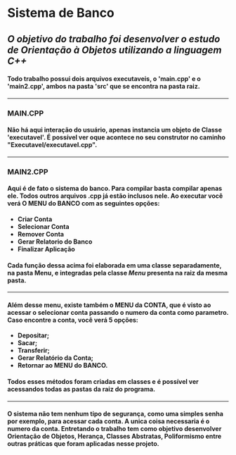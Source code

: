 # **Sistema de Banco**

##  **_O objetivo do trabalho foi desenvolver o estudo de Orientação à Objetos utilizando a linguagem C++_** 

#### Todo trabalho possui dois arquivos executaveis, o 'main.cpp' e o 'main2.cpp', ambos na pasta 'src' que se encontra na pasta raiz. 
---
### **MAIN.CPP**
#### Não há aqui interação do usuário, apenas instancia um objeto de Classe 'executavel'. É possível ver oque acontece no seu construtor no caminho "Executavel/executavel.cpp".
---
### **MAIN2.CPP**
#### Aqui é de fato o sistema do banco. Para compilar basta compilar apenas ele. Todos outros arquivos .cpp já estão inclusos nele. Ao executar você verá O MENU do BANCO com as seguintes opções:

- **Criar Conta**
- **Selecionar Conta**
- **Remover Conta**
- **Gerar Relatorio do Banco**
- **Finalizar Aplicação** 

#### Cada função dessa acima foi elaborada em uma classe separadamente, na pasta **Menu**, e integradas pela classe **_Menu_** presenta na raiz da mesma pasta.
***
#### Além desse menu, existe também o MENU da CONTA, que é visto ao acessar o selecionar conta passando o numero da conta como parametro. Caso encontre a conta, você verá 5 opções:

- **Depositar;**
- **Sacar;**
- **Transferir;**
- **Gerar Relatório da Conta;**
- **Retornar ao MENU do BANCO.**

#### Todos esses métodos foram criadas em classes e é possível ver acessandos todas as pastas da raiz do programa.
---
#### O sistema não tem nenhum tipo de segurança, como uma simples senha por exemplo, para acessar cada conta. A unica coisa necessaria é o numero da conta. Entretando o trabalho tem como objetivo desenvolver **Orientação de Objetos, Herança, Classes Abstratas, Poliformismo** entre outras práticas que foram aplicadas nesse projeto.


